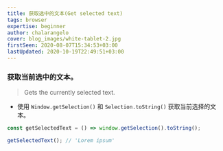 ```yaml
---
title: 获取选中的文本(Get selected text)
tags: browser
expertise: beginner
author: chalarangelo
cover: blog_images/white-tablet-2.jpg
firstSeen: 2020-08-07T15:34:53+03:00
lastUpdated: 2020-10-19T22:49:51+03:00
---
```


### 获取当前选中的文本。
> Gets the currently selected text.

- 使用 `Window.getSelection()` 和 `Selection.toString()` 获取当前选择的文本。

```js
const getSelectedText = () => window.getSelection().toString();
```

```js
getSelectedText(); // 'Lorem ipsum'
```
